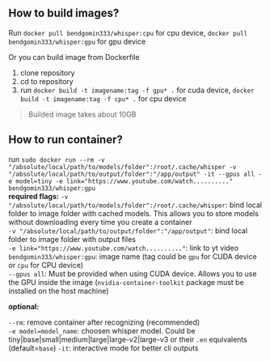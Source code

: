 ## How to build images?
Run `docker pull bendgomin333/whisper:cpu` for cpu device, `docker pull bendgomin333/whisper:gpu` for gpu device

Or you can build image from Dockerfile
1. clone repository
2. cd to repository
3. run `docker build -t imagename:tag -f gpu* .` for cuda device, `docker build -t imagename:tag -f cpu* .` for cpu device

> Builded image takes about 10GB

## How to run container?
run `sudo docker run --rm -v "/absolute/local/path/to/models/folder":/root/.cache/whisper -v "/absolute/local/path/to/output/folder":"/app/output" -it --gpus all -e model=tiny -e link="https://www.youtube.com/watch.........." bendgomin333/whisper:gpu`<br />
**required flags:**
`-v "/absolute/local/path/to/models/folder":/root/.cache/whisper`: bind local folder to image folder with cached models. This allows you to store models without downloading every time you create a container<br />
`-v "/absolute/local/path/to/output/folder":"/app/output"`: bind local folder to image folder with output files<br />
`-e link="https://www.youtube.com/watch.........."`: link to yt video<br />
`bendgomin333/whisper:gpu`: image name (tag could be `gpu` for CUDA device or `cpu` for CPU device)<br />
`--gpus all`: Must be provided when using CUDA device. Allows you to use the GPU inside the image (`nvidia-container-toolkit` package must be installed on the host machine)<br />

**optional:**

`--rm`: remove container after recognizing (recommended)<br />
`-e model=model_name`: choosen whisper model. Could be tiny|base|small|medium|large|large-v2|large-v3 or their `.en` equivalents (default=`base`)
`-it`: interactive mode for better cli outputs<br />
